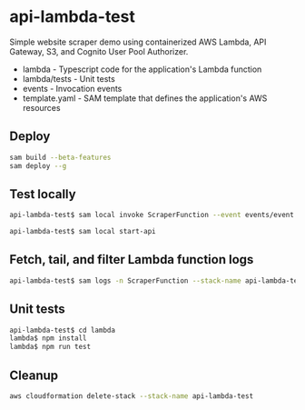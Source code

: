 # api-lambda-test

Simple website scraper demo using containerized AWS Lambda, API Gateway, S3, and Cognito User Pool Authorizer.

- lambda - Typescript code for the application's Lambda function
- lambda/tests - Unit tests
- events - Invocation events
- template.yaml - SAM template that defines the application's AWS resources


## Deploy 

```bash
sam build --beta-features
sam deploy --g
```


## Test locally

```bash
api-lambda-test$ sam local invoke ScraperFunction --event events/event.json
```

```bash
api-lambda-test$ sam local start-api
```


## Fetch, tail, and filter Lambda function logs

```bash
api-lambda-test$ sam logs -n ScraperFunction --stack-name api-lambda-test --tail
```


## Unit tests

```bash
api-lambda-test$ cd lambda
lambda$ npm install
lambda$ npm run test
```


## Cleanup

```bash
aws cloudformation delete-stack --stack-name api-lambda-test
```